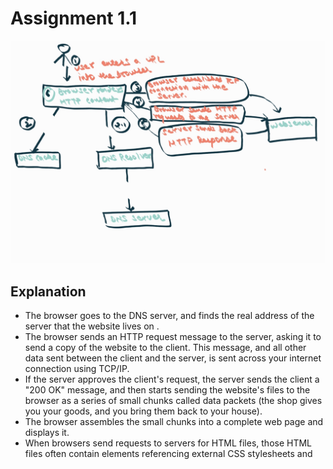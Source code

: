 # Assignment 1.1

![browser](URL.jpg)

## Explanation

- The browser goes to the DNS server, and finds the real address of the server that the website lives on .
- The browser sends an HTTP request message to the server, asking it to send a copy of the website to the client. This message, and all other data sent between the client and the server, is sent across your internet connection using TCP/IP.
- If the server approves the client's request, the server sends the client a "200 OK" message, and then starts sending the website's files to the browser as a series of small chunks called data packets (the shop gives you your goods, and you bring them back to your house).
- The browser assembles the small chunks into a complete web page and displays it.
- When browsers send requests to servers for HTML files, those HTML files often contain <link> elements referencing external CSS stylesheets and <script> elements referencing external JavaScript scripts.
- As the browser parses the HTML, it sends requests back to the server for any CSS files it has found from <link> elements, and any JavaScript files it has found from <script> elements, and from those, then parses the CSS and JavaScript.
- The browser generates an in-memory DOM tree from the parsed HTML, generates an in-memory CSSOM structure from the parsed CSS, and compiles and executes the parsed JavaScript.
- As the browser builds the DOM tree and applies the styles from the CSSOM tree and executes the JavaScript, a visual representation of the page is painted to the screen, and the user sees the page content and can begin to interact with it.
